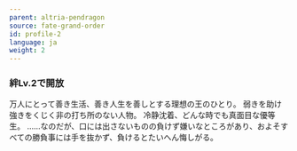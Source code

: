 ```yaml
---
parent: altria-pendragon
source: fate-grand-order
id: profile-2
language: ja
weight: 2
---
```


### 絆Lv.2で開放

万人にとって善き生活、善き人生を善しとする理想の王のひとり。
弱きを助け強きをくじく非の打ち所のない人物。
冷静沈着、どんな時でも真面目な優等生。
……なのだが、口には出さないものの負けず嫌いなところがあり、およそすべての勝負事には手を抜かず、負けるとたいへん悔しがる。

